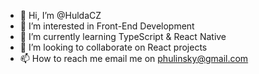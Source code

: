 - 👋 Hi, I’m @HuldaCZ
- 👀 I’m interested in Front-End Development
- 🌱 I’m currently learning TypeScript & React Native
- 💞️ I’m looking to collaborate on React projects
- 📫 How to reach me email me on phulinsky@gmail.com

<!---
HuldaCZ/HuldaCZ is a ✨ special ✨ repository because its `README.md` (this file) appears on your GitHub profile.
You can click the Preview link to take a look at your changes.
--->
